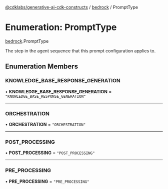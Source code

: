 [@cdklabs/generative-ai-cdk-constructs](/docs/api) / [bedrock](/docs/api/modules/bedrock.md) / PromptType

# Enumeration: PromptType

[bedrock](/docs/api/modules/bedrock.md).PromptType

The step in the agent sequence that this prompt configuration applies to.

## Enumeration Members

### KNOWLEDGE\_BASE\_RESPONSE\_GENERATION

• **KNOWLEDGE\_BASE\_RESPONSE\_GENERATION** = ``"KNOWLEDGE_BASE_RESPONSE_GENERATION"``

___

### ORCHESTRATION

• **ORCHESTRATION** = ``"ORCHESTRATION"``

___

### POST\_PROCESSING

• **POST\_PROCESSING** = ``"POST_PROCESSING"``

___

### PRE\_PROCESSING

• **PRE\_PROCESSING** = ``"PRE_PROCESSING"``
